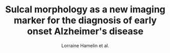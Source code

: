 ---
cat: gaia
subcat: architecture
bestof: false
author: Lorraine Hamelin et al.
title: Sulcal morphology as a new imaging marker for the diagnosis of early onset Alzheimer's disease
journal: Neurobiology of Aging
year: 2015
type: article
doi: 10.1016/j.neurobiolaging.2015.04.019
---